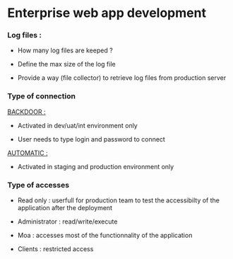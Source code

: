 # Enterprise web app development

### Log files :

- How many log files are keeped ?

- Define the max size of the log file

- Provide a way (file collector) to retrieve log files from production server

### Type of connection

[BACKDOOR : ](#)

- Activated in dev/uat/int environment only

- User needs to type login and password to connect

[AUTOMATIC :](#)

- Activated in staging and production environment only

### Type of accesses
- Read only : userfull for production team to test the accessibilty of the application after the deployment

- Administrator : read/write/execute

- Moa : accesses most of the functionnality of the application

- Clients : restricted access
